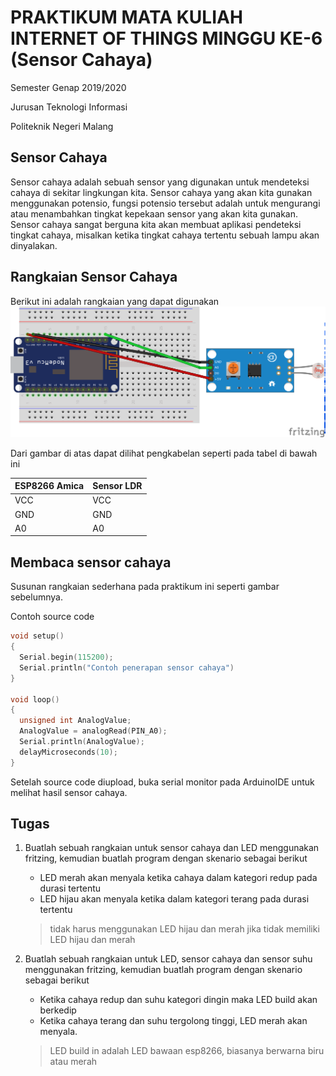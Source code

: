 # PRAKTIKUM MATA KULIAH INTERNET OF THINGS MINGGU KE-6 (Sensor Cahaya)

Semester Genap 2019/2020

Jurusan Teknologi Informasi

Politeknik Negeri Malang

## Sensor Cahaya

Sensor cahaya adalah sebuah sensor yang digunakan untuk mendeteksi cahaya di sekitar lingkungan kita. Sensor cahaya yang akan kita gunakan menggunakan potensio, fungsi potensio tersebut adalah untuk mengurangi atau menambahkan tingkat kepekaan sensor yang akan kita gunakan. Sensor cahaya sangat berguna kita akan membuat aplikasi pendeteksi tingkat cahaya, misalkan ketika tingkat cahaya tertentu sebuah lampu akan dinyalakan.

## Rangkaian Sensor Cahaya
Berikut ini adalah rangkaian yang dapat digunakan
![](images/esp8266-ldr.png)

Dari gambar di atas dapat dilihat pengkabelan seperti pada tabel di bawah ini

| ESP8266 Amica | Sensor LDR                  |
|---------------|------------------------------------|
| VCC           | VCC                                |
| GND           | GND                                |
| A0            | A0                               |


## Membaca sensor cahaya

Susunan rangkaian sederhana pada praktikum ini seperti gambar sebelumnya.

Contoh source code

```c++
void setup()
{
  Serial.begin(115200);
  Serial.println("Contoh penerapan sensor cahaya")
}

void loop()
{
  unsigned int AnalogValue;
  AnalogValue = analogRead(PIN_A0);
  Serial.println(AnalogValue);
  delayMicroseconds(10);
}
```

Setelah source code diupload, buka serial monitor pada ArduinoIDE untuk melihat hasil sensor cahaya.

## Tugas
1. Buatlah sebuah rangkaian untuk sensor cahaya dan LED menggunakan fritzing, kemudian buatlah program dengan skenario sebagai berikut
    + LED merah akan menyala ketika cahaya dalam kategori redup pada durasi tertentu
    + LED hijau akan menyala ketika dalam kategori terang pada durasi tertentu
    > tidak harus menggunakan LED hijau dan merah jika tidak memiliki LED hijau dan merah

2. Buatlah sebuah rangkaian untuk LED, sensor cahaya dan sensor suhu menggunakan fritzing, kemudian buatlah program dengan skenario sebagai berikut
    + Ketika cahaya redup dan suhu kategori dingin maka LED build akan berkedip
    + Ketika cahaya terang dan suhu tergolong tinggi, LED merah akan menyala.
    > LED build in adalah LED bawaan esp8266, biasanya berwarna biru atau merah
